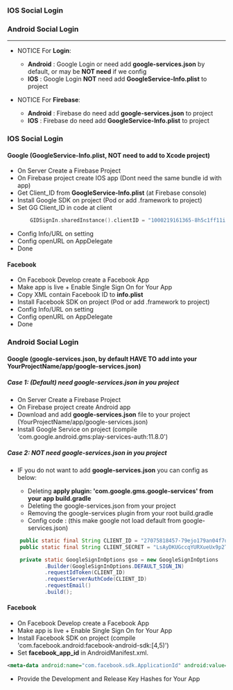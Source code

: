 ### IOS Social Login
### Android Social Login


------------------------------------------------------

* NOTICE For **Login**: 
  * **Android** : Google Login or need add **google-services.json** by default, or may be **NOT need** if we config
  * **IOS** : Google Login **NOT** need add **GoogleService-Info.plist** to project
  
* NOTICE For **Firebase**:

  * **Android** : Firebase do need add **google-services.json** to project
  * **IOS** :  Firebase do need add **GoogleService-Info.plist** to project


### IOS Social Login

#### Google (GoogleService-Info.plist, NOT need to add to Xcode project)
* On Server Create a Firebase Project
* On Firebase project create IOS app (Dont need the same bundle id with app)
* Get Client_ID from **GoogleService-Info.plist** (at Firebase console)
* Install Google SDK on project (Pod or add .framework to project)
* Set GG Client_ID in code at client
  ```swift
      GIDSignIn.sharedInstance().clientID = "1000219161365-8h5c1ff11i0992er41gvevjc6iqj50ma.apps.googleusercontent.com"
  ```
* Config Info/URL on setting
* Config openURL on AppDelegate
* Done

#### Facebook
* On Facebook Develop create a Facebook App
* Make app is live + Enable Single Sign On for Your App
* Copy XML contain Facebook ID to **info.plist**
* Install Facebook SDK on project (Pod or add .framework to project)
* Config Info/URL on setting
* Config openURL on AppDelegate
* Done

### Android Social Login

#### Google (google-services.json, by default HAVE TO add into your YourProjectName/app/google-services.json)

##### Case 1: (Default) need google-services.json  in you project
* On Server Create a Firebase Project
* On Firebase project create Android app
* Download and add **google-services.json** file to your project (YourProjectName/app/google-services.json)
* Install Google Service on project (compile 'com.google.android.gms:play-services-auth:11.8.0')

##### Case 2: NOT need google-services.json  in you project

* IF you do not want to add **google-services.json** you can config as below:

  * Deleting **apply plugin: 'com.google.gms.google-services' from your app build.gradle**
  * Deleting the google-services.json from your project
  * Removing the google-services plugin from your root build.gradle
  * Config code : (this make google not load default from google-services.json)
```java
    public static final String CLIENT_ID = "27075818457-79ejo179an04f7up29jdrp28nbr0tht7.apps.googleusercontent.com";
    public static final String CLIENT_SECRET = "LsAyDKUGccqYURXueUx9p2TZ";

    private static GoogleSignInOptions gso = new GoogleSignInOptions
            .Builder(GoogleSignInOptions.DEFAULT_SIGN_IN)
            .requestIdToken(CLIENT_ID)
            .requestServerAuthCode(CLIENT_ID)
            .requestEmail()
            .build();
```

#### Facebook
* On Facebook Develop create a Facebook App
* Make app is live + Enable Single Sign On for Your App
* Install Facebook SDK on project (compile 'com.facebook.android:facebook-android-sdk:[4,5)')
* Set **facebook_app_id** in AndroidManifest.xml.

```xml
<meta-data android:name="com.facebook.sdk.ApplicationId" android:value="@string/facebook_app_id"/>
```
* Provide the Development and Release Key Hashes for Your App






